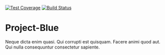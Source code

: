 [![Test Coverage](https://api.codeclimate.com/v1/badges/572d6152a343e7487544/test_coverage)](https://codeclimate.com/github/eze-nonso/Project-Blue/test_coverage)
[![Build Status](https://travis-ci.org/eze-nonso/Project-Blue.svg?branch=master)](https://travis-ci.org/eze-nonso/Project-Blue)

# Project-Blue
Neque dicta enim quasi. Qui corrupti est quisquam. Facere animi quod aut. Qui nulla consequuntur consectetur sapiente.
